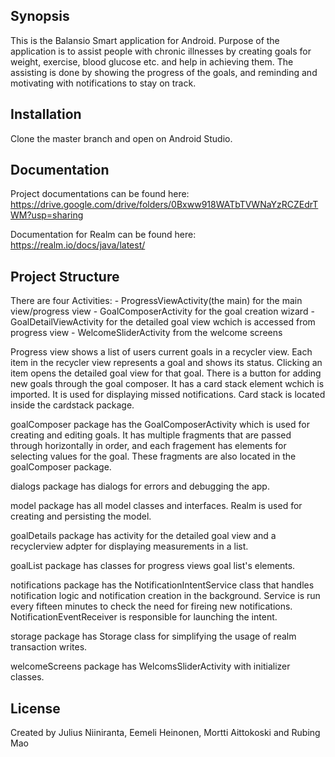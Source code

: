 ## Synopsis

This is the Balansio Smart application for Android. Purpose of the application is to assist people with chronic illnesses by creating goals for weight, exercise, blood glucose etc. and help in achieving them. The assisting is done by showing the progress of the goals, and reminding and motivating with notifications to stay on track.


## Installation

Clone the master branch and open on Android Studio.

## Documentation

Project documentations can be found here: https://drive.google.com/drive/folders/0Bxww918WATbTVWNaYzRCZEdrTWM?usp=sharing

Documentation for Realm can be found here: https://realm.io/docs/java/latest/

## Project Structure

There are four Activities: 
    - ProgressViewActivity(the main) for the main view/progress view
    - GoalComposerActivity for the goal creation wizard
    - GoalDetailViewActivity for the detailed goal view wchich is accessed from progress view
    - WelcomeSliderActivity from the welcome screens

Progress view 
shows a list of users current goals in a recycler view. Each item in the recycler view represents a goal and shows its status. Clicking an item opens the detailed goal view for that goal. There is a button for adding new goals through the goal composer. It has a card stack element wchich is imported. It is used for displaying missed notifications. Card stack is located inside the cardstack package. 

goalComposer package
has the GoalComposerActivity which is used for creating and editing goals. It has multiple fragments that are passed through horizontally in order, and each fragement has elements for selecting values for the goal. These fragments are also located in the goalComposer package.

dialogs package 
has dialogs for errors and debugging the app.

model package 
has all model classes and interfaces. Realm is used for creating and persisting the model.

goalDetails package 
has activity for the detailed goal view and a recyclerview adpter for displaying measurements in a list.

goalList package 
has classes for progress views goal list's elements.

notifications package
has the NotificationIntentService class that handles notification logic and notification creation in the background. Service is run every fifteen minutes to check the need for fireing new notifications. NotificationEventReceiver is responsible for launching the intent.

storage package 
has Storage class for simplifying the usage of realm transaction writes.

welcomeScreens package
has WelcomsSliderActivity with initializer classes.


## License

Created by Julius Niiniranta, Eemeli Heinonen, Mortti Aittokoski and Rubing Mao